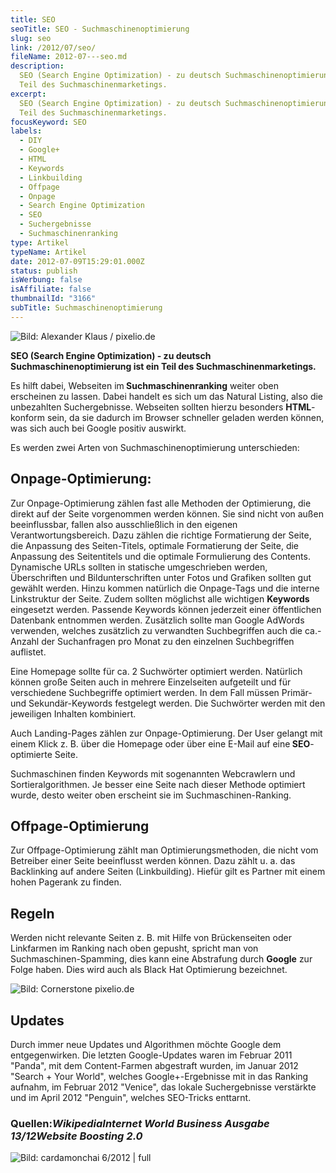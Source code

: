 ```yaml
---
title: SEO
seoTitle: SEO - Suchmaschinenoptimierung
slug: seo
link: /2012/07/seo/
fileName: 2012-07---seo.md
description:
  SEO (Search Engine Optimization) - zu deutsch Suchmaschinenoptimierung ist ein
  Teil des Suchmaschinenmarketings.
excerpt:
  SEO (Search Engine Optimization) - zu deutsch Suchmaschinenoptimierung ist ein
  Teil des Suchmaschinenmarketings.
focusKeyword: SEO
labels:
  - DIY
  - Google+
  - HTML
  - Keywords
  - Linkbuilding
  - Offpage
  - Onpage
  - Search Engine Optimization
  - SEO
  - Suchergebnisse
  - Suchmaschinenranking
type: Artikel
typeName: Artikel
date: 2012-07-09T15:29:01.000Z
status: publish
isWerbung: false
isAffiliate: false
thumbnailId: "3166"
subTitle: Suchmaschinen­optimierung
---
```


![Bild: Alexander Klaus / pixelio.de](http://cardamonchai.com/wp-content/uploads/2012/07/499247_web_r_by_alexander-klaus_pixelio-de.jpg " [](/wp-content/uploads/2012/07/499247_web_r_by_alexander-klaus_pixelio-de.jpg)  Bild: Alexander Klaus / pixelio.de")

<strong>SEO (Search Engine Optimization) - zu deutsch Suchmaschinenoptimierung
ist ein Teil des Suchmaschinenmarketings.</strong>

Es hilft dabei, Webseiten im<strong> Suchmaschinenranking</strong> weiter oben
erscheinen zu lassen. Dabei handelt es sich um das Natural Listing, also die
unbezahlten Suchergebnisse. Webseiten sollten hierzu besonders
<strong>HTML</strong>-konform sein, da sie dadurch im Browser schneller geladen
werden können, was sich auch bei Google positiv auswirkt.

Es werden zwei Arten von Suchmaschinenoptimierung unterschieden:

## Onpage-Optimierung:

Zur Onpage-Optimierung zählen fast alle Methoden der Optimierung, die direkt auf
der Seite vorgenommen werden können. Sie sind nicht von außen beeinflussbar,
fallen also ausschließlich in den eigenen Verantwortungsbereich. Dazu zählen die
richtige Formatierung der Seite, die Anpassung des Seiten-Titels, optimale
Formatierung der Seite, die Anpassung des Seitentitels und die optimale
Formulierung des Contents. Dynamische URLs sollten in statische umgeschrieben
werden, Überschriften und Bildunterschriften unter Fotos und Grafiken sollten
gut gewählt werden. Hinzu kommen natürlich die Onpage-Tags und die interne
Linkstruktur der Seite. Zudem sollten möglichst alle wichtigen
<strong>Keywords</strong> eingesetzt werden. Passende Keywords können jederzeit
einer öffentlichen Datenbank entnommen werden. Zusätzlich sollte man Google
AdWords verwenden, welches zusätzlich zu verwandten Suchbegriffen auch die
ca.-Anzahl der Suchanfragen pro Monat zu den einzelnen Suchbegriffen auflistet.

Eine Homepage sollte für ca. 2 Suchwörter optimiert werden. Natürlich können
große Seiten auch in mehrere Einzelseiten aufgeteilt und für verschiedene
Suchbegriffe optimiert werden. In dem Fall müssen Primär- und Sekundär-Keywords
festgelegt werden. Die Suchwörter werden mit den jeweiligen Inhalten kombiniert.

Auch Landing-Pages zählen zur Onpage-Optimierung. Der User gelangt mit einem
Klick z. B. über die Homepage oder über eine E-Mail auf eine<strong>
SEO</strong>-optimierte Seite.

Suchmaschinen finden Keywords mit sogenannten Webcrawlern und
Sortieralgorithmen. Je besser eine Seite nach dieser Methode optimiert wurde,
desto weiter oben erscheint sie im Suchmaschinen-Ranking.

## Offpage-Optimierung

Zur Offpage-Optimierung zählt man Optimierungsmethoden, die nicht vom Betreiber
einer Seite beeinflusst werden können. Dazu zählt u. a. das Backlinking auf
andere Seiten (Linkbuilding). Hiefür gilt es Partner mit einem hohen Pagerank zu
finden.

## Regeln

Werden nicht relevante Seiten z. B. mit Hilfe von Brückenseiten oder Linkfarmen
im Ranking nach oben gepusht, spricht man von Suchmaschinen-Spamming, dies kann
eine Abstrafung durch <strong>Google</strong> zur Folge haben. Dies wird auch
als Black Hat Optimierung bezeichnet.

![Bild: Cornerstone pixelio.de](http://cardamonchai.files.wordpress.com/2012/07/265502_web_r_b_by_cornerstone_pixelio-de.jpg?w=300 "Bild: Cornerstone pixelio.de")

## Updates

Durch immer neue Updates und Algorithmen möchte Google dem entgegenwirken. Die
letzten Google-Updates waren im Februar 2011 "Panda", mit dem Content-Farmen
abgestraft wurden, im Januar 2012 "Search + Your World", welches
Google+-Ergebnisse mit in das Ranking aufnahm, im Februar 2012 "Venice", das
lokale Suchergebnisse verstärkte und im April 2012 "Penguin", welches SEO-Tricks
enttarnt.

### Quellen:<em>Wikipedia</em><em>Internet World Business Ausgabe 13/12</em><em>Website Boosting 2.0 </em>

![Bild: cardamonchai 6/2012 | full](http://cardamonchai.files.wordpress.com/2012/07/large.jpeg " [](http://cardamonchai.files.wordpress.com/2012/07/large.jpeg)  Bild: cardamonchai 6/2012")
